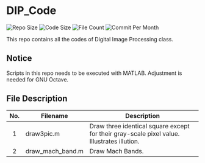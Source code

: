 # DIP_Code

![Repo Size](https://img.shields.io/github/repo-size/belongtothenight/DIP_Code) ![Code Size](https://img.shields.io/github/languages/code-size/belongtothenight/DIP_Code) ![File Count](https://img.shields.io/github/directory-file-count/belongtothenight/DIP_Code/src) ![Commit Per Month](https://img.shields.io/github/commit-activity/m/belongtothenight/DIP_Code)

This repo contains all the codes of Digital Image Processing class.

## Notice

Scripts in this repo needs to be executed with MATLAB. Adjustment is needed for GNU Octave.

## File Description

| No. | Filename         | Description                                                                                |
| :-: | ---------------- | ------------------------------------------------------------------------------------------ |
|  1  | draw3pic.m       | Draw three identical square except for their gray-scale pixel value. Illustrates illution. |
|  2  | draw_mach_band.m | Draw Mach Bands.                                                                           |
